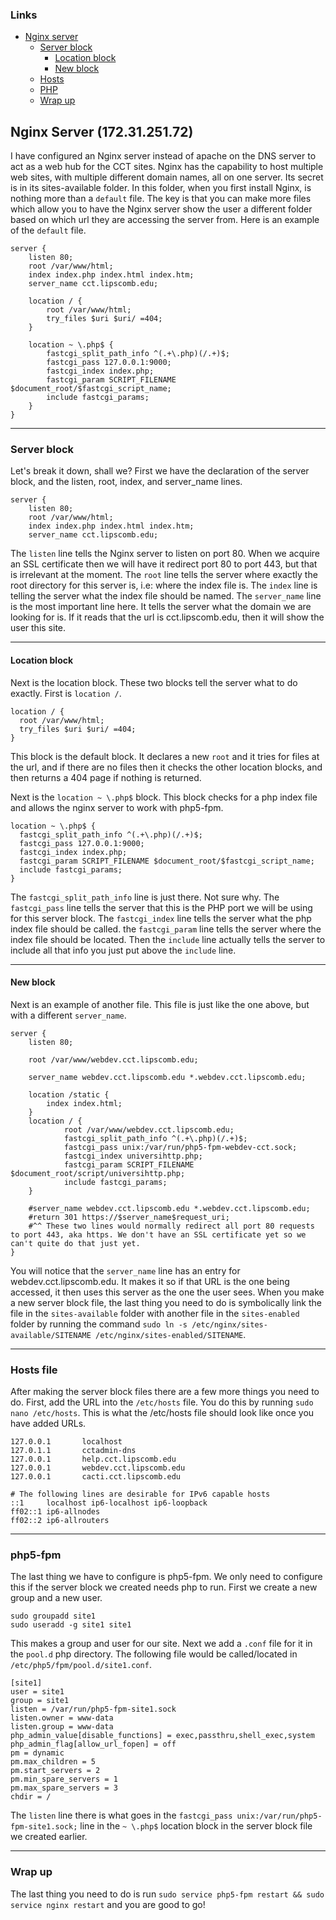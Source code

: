 ### Links
- [Nginx server](#nginx)
    - [Server block](#server_block)
        - [Location block](#location_block)
        - [New block](#new_block)
    - [Hosts](#hosts)
    - [PHP](#php5-fpm)
    - [Wrap up](#wrapup)

<a name="nginx"></a>
## Nginx Server (172.31.251.72)
I have configured an Nginx server instead of apache on the DNS server to act as a web hub for the CCT sites. Nginx has the capability to host multiple web sites, with multiple different domain names, all on one server. Its secret is in its sites-available folder. In this folder, when you first install Nginx, is nothing more than a `default` file. The key is that you can make more files which allow you to have the Nginx server show the user a different folder based on which url they are accessing the server from. Here is an example of the `default` file.
```
server {
	listen 80;
	root /var/www/html;
	index index.php index.html index.htm;
	server_name cct.lipscomb.edu;

	location / {
		root /var/www/html;
		try_files $uri $uri/ =404;
	}

	location ~ \.php$ {
		fastcgi_split_path_info ^(.+\.php)(/.+)$;
		fastcgi_pass 127.0.0.1:9000;
		fastcgi_index index.php;
		fastcgi_param SCRIPT_FILENAME $document_root/$fastcgi_script_name;
		include fastcgi_params;
	}
}
```
---
<a name="server_block"></a>
### Server block
Let's break it down, shall we? First we have the declaration of the server block, and the listen, root, index, and server_name lines.
```
server {
	listen 80;
	root /var/www/html;
	index index.php index.html index.htm;
	server_name cct.lipscomb.edu;
```
The `listen` line tells the Nginx server to listen on port 80. When we acquire an SSL certificate then we will have it redirect port 80 to port 443, but that is irrelevant at the moment. The `root` line tells the server where exactly the root directory for this server is, i.e: where the index file is. The `index` line is telling the server what the index file should be named. The `server_name` line is the most important line here. It tells the server what the domain we are looking for is. If it reads that the url is cct.lipscomb.edu, then it will show the user this site.

---
<a name="location_block"></a>
#### Location block
Next is the location block. These two blocks tell the server what to do exactly. First is `location /`.
```
location / {
  root /var/www/html;
  try_files $uri $uri/ =404;
}
```
This block is the default block. It declares a new `root` and it tries for files at the url, and if there are no files then it checks the other location blocks, and then returns a 404 page if nothing is returned.

Next is the `location ~ \.php$` block. This block checks for a php index file and allows the nginx server to work with php5-fpm.
```
location ~ \.php$ {
  fastcgi_split_path_info ^(.+\.php)(/.+)$;
  fastcgi_pass 127.0.0.1:9000;
  fastcgi_index index.php;
  fastcgi_param SCRIPT_FILENAME $document_root/$fastcgi_script_name;
  include fastcgi_params;
}
```
The `fastcgi_split_path_info` line is just there. Not sure why. The `fastcgi_pass` line tells the server that this is the PHP port we will be using for this server block. The `fastcgi_index` line tells the server what the php index file should be called. the `fastcgi_param` line tells the server where the index file should be located. Then the `include` line actually tells the server to include all that info you just put above the `include` line.

---
<a name="new_block"></a>
#### New block
Next is an example of another file. This file is just like the one above, but with a different `server_name`.
```
server {
    listen 80;

    root /var/www/webdev.cct.lipscomb.edu;

    server_name webdev.cct.lipscomb.edu *.webdev.cct.lipscomb.edu;

    location /static {
	    index index.html;
    }
    location / {
            root /var/www/webdev.cct.lipscomb.edu;
            fastcgi_split_path_info ^(.+\.php)(/.+)$;
            fastcgi_pass unix:/var/run/php5-fpm-webdev-cct.sock;
            fastcgi_index universihttp.php;
            fastcgi_param SCRIPT_FILENAME $document_root/script/universihttp.php;
            include fastcgi_params;
    }

    #server_name webdev.cct.lipscomb.edu *.webdev.cct.lipscomb.edu;
    #return 301 https://$server_name$request_uri;
    #^^ These two lines would normally redirect all port 80 requests to port 443, aka https. We don't have an SSL certificate yet so we can't quite do that just yet.
}
```
You will notice that the `server_name` line has an entry for webdev.cct.lipscomb.edu. It makes it so if that URL is the one being accessed, it then uses this server as the one the user sees. When you make a new server block file, the last thing you need to do is symbolically link the file in the `sites-available` folder with another file in the `sites-enabled` folder by running the command `sudo ln -s /etc/nginx/sites-available/SITENAME /etc/nginx/sites-enabled/SITENAME`.

---
<a name="hosts"></a>
### Hosts file
After making the server block files there are a few more things you need to do. First, add the URL into the `/etc/hosts` file. You do this by running `sudo nano /etc/hosts`. This is what the /etc/hosts file should look like once you have added URLs.
```
127.0.0.1       localhost
127.0.1.1       cctadmin-dns
127.0.0.1       help.cct.lipscomb.edu
127.0.0.1       webdev.cct.lipscomb.edu
127.0.0.1       cacti.cct.lipscomb.edu

# The following lines are desirable for IPv6 capable hosts
::1     localhost ip6-localhost ip6-loopback
ff02::1 ip6-allnodes
ff02::2 ip6-allrouters
```

---
<a name="php5-fpm"></a>
### php5-fpm
The last thing we have to configure is php5-fpm. We only need to configure this if the server block we created needs php to run. First we create a new group and a new user.
```
sudo groupadd site1
sudo useradd -g site1 site1
```
This makes a group and user for our site. Next we add a `.conf` file for it in the `pool.d` php directory. The following file would be called/located in `/etc/php5/fpm/pool.d/site1.conf`.
```
[site1]
user = site1
group = site1
listen = /var/run/php5-fpm-site1.sock
listen.owner = www-data
listen.group = www-data
php_admin_value[disable_functions] = exec,passthru,shell_exec,system
php_admin_flag[allow_url_fopen] = off
pm = dynamic
pm.max_children = 5
pm.start_servers = 2
pm.min_spare_servers = 1
pm.max_spare_servers = 3
chdir = /
```
The `listen` line there is what goes in the `fastcgi_pass unix:/var/run/php5-fpm-site1.sock;` line in the `~ \.php$` location block in the server block file we created earlier.

---
<a name="wrapup"></a>
### Wrap up
The last thing you need to do is run `sudo service php5-fpm restart && sudo service nginx restart` and you are good to go!
